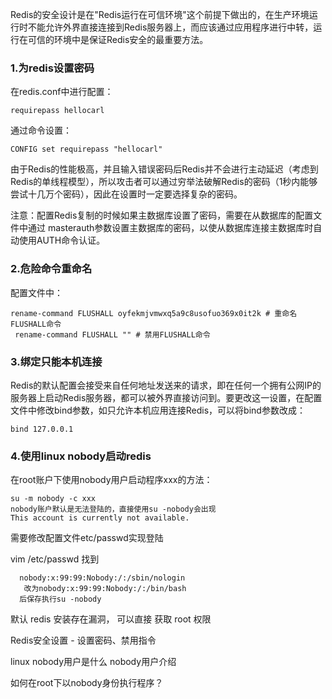Redis的安全设计是在"Redis运行在可信环境"这个前提下做出的，在生产环境运行时不能允许外界直接连接到Redis服务器上，而应该通过应用程序进行中转，运行在可信的环境中是保证Redis安全的最重要方法。

### 1.为redis设置密码

在redis.conf中进行配置：

```
requirepass hellocarl
```

通过命令设置：

```
CONFIG set requirepass "hellocarl"
```

由于Redis的性能极高，并且输入错误密码后Redis并不会进行主动延迟（考虑到Redis的单线程模型），所以攻击者可以通过穷举法破解Redis的密码（1秒内能够尝试十几万个密码），因此在设置时一定要选择复杂的密码。

注意：配置Redis复制的时候如果主数据库设置了密码，需要在从数据库的配置文件中通过
masterauth参数设置主数据库的密码，以使从数据库连接主数据库时自动使用AUTH命令认证。

### 2.危险命令重命名

配置文件中：

```
rename-command FLUSHALL oyfekmjvmwxq5a9c8usofuo369x0it2k # 重命名FLUSHALL命令
 rename-command FLUSHALL "" # 禁用FLUSHALL命令
```

### 3.绑定只能本机连接
Redis的默认配置会接受来自任何地址发送来的请求，即在任何一个拥有公网IP的服务器上启动Redis服务器，都可以被外界直接访问到。要更改这一设置，在配置文件中修改bind参数，如只允许本机应用连接Redis，可以将bind参数改成：

```
bind 127.0.0.1
```

### 4.使用linux nobody启动redis

在root账户下使用nobody用户启动程序xxx的方法：

```
su -m nobody -c xxx
nobody账户默认是无法登陆的，直接使用su -nobody会出现
This account is currently not available.
```

需要修改配置文件etc/passwd实现登陆

vim /etc/passwd
  找到
  
```
  nobody:x:99:99:Nobody:/:/sbin/nologin
   改为nobody:x:99:99:Nobody:/:/bin/bash
  后保存执行su -nobody
```

默认 redis 安装存在漏洞， 可以直接 获取 root 权限

Redis安全设置 - 设置密码、禁用指令

linux nobody用户是什么 nobody用户介绍

如何在root下以nobody身份执行程序？
